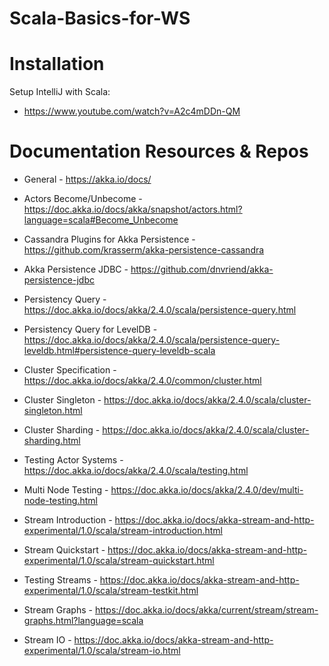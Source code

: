 # Scala-Basics-for-WS

# Installation 
Setup IntelliJ with Scala:
- https://www.youtube.com/watch?v=A2c4mDDn-QM

# Documentation Resources & Repos
- General                                 - https://akka.io/docs/
- Actors Become/Unbecome                  - https://doc.akka.io/docs/akka/snapshot/actors.html?language=scala#Become_Unbecome

- Cassandra Plugins for Akka Persistence  - https://github.com/krasserm/akka-persistence-cassandra 
- Akka Persistence JDBC                   - https://github.com/dnvriend/akka-persistence-jdbc
- Persistency Query                       - https://doc.akka.io/docs/akka/2.4.0/scala/persistence-query.html
- Persistency Query for LevelDB           - https://doc.akka.io/docs/akka/2.4.0/scala/persistence-query-leveldb.html#persistence-query-leveldb-scala

- Cluster Specification                   - https://doc.akka.io/docs/akka/2.4.0/common/cluster.html
- Cluster Singleton                       - https://doc.akka.io/docs/akka/2.4.0/scala/cluster-singleton.html
- Cluster Sharding                        - https://doc.akka.io/docs/akka/2.4.0/scala/cluster-sharding.html

- Testing Actor Systems                   - https://doc.akka.io/docs/akka/2.4.0/scala/testing.html
- Multi Node Testing                      - https://doc.akka.io/docs/akka/2.4.0/dev/multi-node-testing.html

- Stream Introduction                     - https://doc.akka.io/docs/akka-stream-and-http-experimental/1.0/scala/stream-introduction.html
- Stream Quickstart                       - https://doc.akka.io/docs/akka-stream-and-http-experimental/1.0/scala/stream-quickstart.html
- Testing Streams                         - https://doc.akka.io/docs/akka-stream-and-http-experimental/1.0/scala/stream-testkit.html
- Stream Graphs                           - https://doc.akka.io/docs/akka/current/stream/stream-graphs.html?language=scala
- Stream IO                               - https://doc.akka.io/docs/akka-stream-and-http-experimental/1.0/scala/stream-io.html


